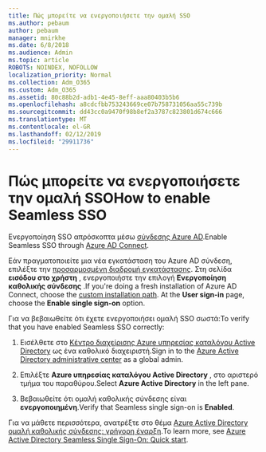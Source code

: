 ```yaml
---
title: Πώς μπορείτε να ενεργοποιήσετε την ομαλή SSO
ms.author: pebaum
author: pebaum
manager: mnirkhe
ms.date: 6/8/2018
ms.audience: Admin
ms.topic: article
ROBOTS: NOINDEX, NOFOLLOW
localization_priority: Normal
ms.collection: Adm_O365
ms.custom: Adm_O365
ms.assetid: 80c88b2d-adb1-4e45-8eff-aaa80403b5b6
ms.openlocfilehash: a8cdcfbb753243669ce07b758731056aa55c739b
ms.sourcegitcommit: dd43cc0a9470f98b8ef2a3787c823801d674c666
ms.translationtype: MT
ms.contentlocale: el-GR
ms.lasthandoff: 02/12/2019
ms.locfileid: "29911736"
---
```

# <a name="how-to-enable-seamless-sso"></a><span data-ttu-id="90c58-102">Πώς μπορείτε να ενεργοποιήσετε την ομαλή SSO</span><span class="sxs-lookup"><span data-stu-id="90c58-102">How to enable Seamless SSO</span></span>

<span data-ttu-id="90c58-103">Ενεργοποίηση SSO απρόσκοπτα μέσω [σύνδεσης Azure AD](https://docs.microsoft.com/azure/active-directory/connect/active-directory-aadconnect).</span><span class="sxs-lookup"><span data-stu-id="90c58-103">Enable Seamless SSO through [Azure AD Connect](https://docs.microsoft.com/azure/active-directory/connect/active-directory-aadconnect).</span></span>
  
<span data-ttu-id="90c58-p101">Εάν πραγματοποιείτε μια νέα εγκατάσταση του Azure AD σύνδεση, επιλέξτε την [προσαρμοσμένη διαδρομή εγκατάστασης](https://docs.microsoft.com/azure/active-directory/connect/active-directory-aadconnect-get-started-custom). Στη σελίδα **εισόδου στο χρήστη** , ενεργοποιήστε την επιλογή **Ενεργοποίηση καθολικής σύνδεσης** .</span><span class="sxs-lookup"><span data-stu-id="90c58-p101">If you're doing a fresh installation of Azure AD Connect, choose the [custom installation path](https://docs.microsoft.com/azure/active-directory/connect/active-directory-aadconnect-get-started-custom). At the **User sign-in** page, choose the **Enable single sign-on** option.</span></span> 
  
<span data-ttu-id="90c58-106">Για να βεβαιωθείτε ότι έχετε ενεργοποιήσει ομαλή SSO σωστά:</span><span class="sxs-lookup"><span data-stu-id="90c58-106">To verify that you have enabled Seamless SSO correctly:</span></span>
  
1. <span data-ttu-id="90c58-107">Εισέλθετε στο [Κέντρο διαχείρισης Azure υπηρεσίας καταλόγου Active Directory](https://aad.portal.azure.com) ως ένα καθολικό διαχειριστή.</span><span class="sxs-lookup"><span data-stu-id="90c58-107">Sign in to the [Azure Active Directory administrative center](https://aad.portal.azure.com) as a global admin.</span></span> 
    
2. <span data-ttu-id="90c58-108">Επιλέξτε **Azure υπηρεσίας καταλόγου Active Directory** , στο αριστερό τμήμα του παραθύρου.</span><span class="sxs-lookup"><span data-stu-id="90c58-108">Select **Azure Active Directory** in the left pane.</span></span> 
    
3. <span data-ttu-id="90c58-109">Βεβαιωθείτε ότι ομαλή καθολικής σύνδεσης είναι **ενεργοποιημένη**.</span><span class="sxs-lookup"><span data-stu-id="90c58-109">Verify that Seamless single sign-on is **Enabled**.</span></span>
    
<span data-ttu-id="90c58-110">Για να μάθετε περισσότερα, ανατρέξτε στο θέμα [Azure Active Directory ομαλή καθολικής σύνδεσης: γρήγορη έναρξη](https://docs.microsoft.com/azure/active-directory/connect/active-directory-aadconnect-sso-quick-start).</span><span class="sxs-lookup"><span data-stu-id="90c58-110">To learn more, see [Azure Active Directory Seamless Single Sign-On: Quick start](https://docs.microsoft.com/azure/active-directory/connect/active-directory-aadconnect-sso-quick-start).</span></span>
  

